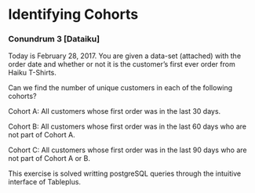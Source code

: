 # Identifying Cohorts

### Conundrum 3 [Dataiku]

Today is February 28, 2017. You are given a data-set (attached) with the order date and whether or not it is the customer’s first ever order from Haiku T-Shirts.

Can we find the number of unique customers in each of the following cohorts?

Cohort A: All customers whose first order was in the last 30 days.

Cohort B: All customers whose first order was in the last 60 days who are not part of Cohort A.

Cohort C: All customers whose first order was in the last 90 days who are not part of Cohort A or B.

This exercise is solved writting postgreSQL queries through the intuitive interface of Tableplus.